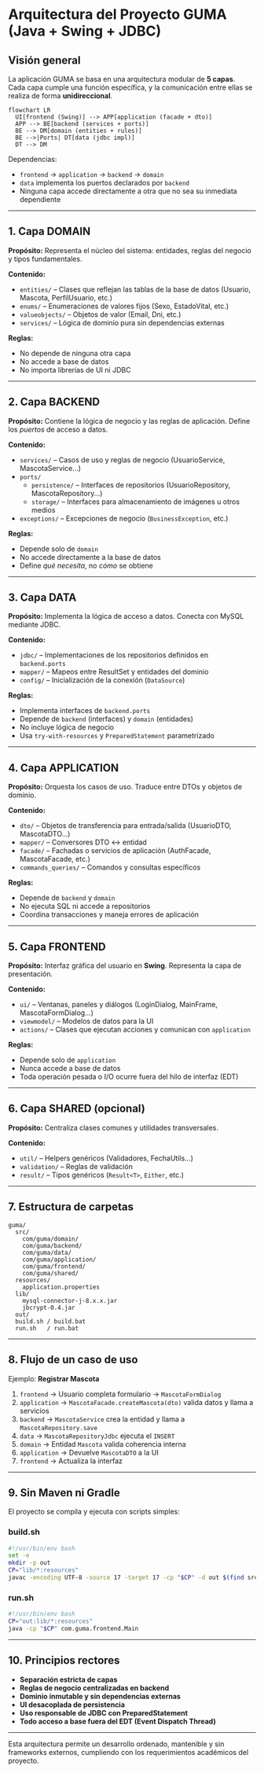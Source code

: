 
# Arquitectura del Proyecto GUMA (Java + Swing + JDBC)

## Visión general

La aplicación GUMA se basa en una arquitectura modular de **5 capas**.  
Cada capa cumple una función específica, y la comunicación entre ellas se realiza de forma **unidireccional**.

```mermaid
flowchart LR
  UI[frontend (Swing)] --> APP[application (facade + dto)]
  APP --> BE[backend (services + ports)]
  BE --> DM[domain (entities + rules)]
  BE -->|Ports| DT[data (jdbc impl)]
  DT --> DM
```

Dependencias:
- `frontend` → `application` → `backend` → `domain`
- `data` implementa los puertos declarados por `backend`
- Ninguna capa accede directamente a otra que no sea su inmediata dependiente

---

## 1. Capa DOMAIN

**Propósito:** Representa el núcleo del sistema: entidades, reglas del negocio y tipos fundamentales.

**Contenido:**
- `entities/` – Clases que reflejan las tablas de la base de datos (Usuario, Mascota, PerfilUsuario, etc.)
- `enums/` – Enumeraciones de valores fijos (Sexo, EstadoVital, etc.)
- `valueobjects/` – Objetos de valor (Email, Dni, etc.)
- `services/` – Lógica de dominio pura sin dependencias externas

**Reglas:**
- No depende de ninguna otra capa
- No accede a base de datos
- No importa librerías de UI ni JDBC

---

## 2. Capa BACKEND

**Propósito:** Contiene la lógica de negocio y las reglas de aplicación. Define los *puertos* de acceso a datos.

**Contenido:**
- `services/` – Casos de uso y reglas de negocio (UsuarioService, MascotaService...)
- `ports/`
  - `persistence/` – Interfaces de repositorios (UsuarioRepository, MascotaRepository...)
  - `storage/` – Interfaces para almacenamiento de imágenes u otros medios
- `exceptions/` – Excepciones de negocio (`BusinessException`, etc.)

**Reglas:**
- Depende solo de `domain`
- No accede directamente a la base de datos
- Define *qué necesita*, no *cómo* se obtiene

---

## 3. Capa DATA

**Propósito:** Implementa la lógica de acceso a datos. Conecta con MySQL mediante JDBC.

**Contenido:**
- `jdbc/` – Implementaciones de los repositorios definidos en `backend.ports`
- `mapper/` – Mapeos entre ResultSet y entidades del dominio
- `config/` – Inicialización de la conexión (`DataSource`)

**Reglas:**
- Implementa interfaces de `backend.ports`
- Depende de `backend` (interfaces) y `domain` (entidades)
- No incluye lógica de negocio
- Usa `try-with-resources` y `PreparedStatement` parametrizado

---

## 4. Capa APPLICATION

**Propósito:** Orquesta los casos de uso. Traduce entre DTOs y objetos de dominio.

**Contenido:**
- `dto/` – Objetos de transferencia para entrada/salida (UsuarioDTO, MascotaDTO...)
- `mapper/` – Conversores DTO ↔ entidad
- `facade/` – Fachadas o servicios de aplicación (AuthFacade, MascotaFacade, etc.)
- `commands_queries/` – Comandos y consultas específicos

**Reglas:**
- Depende de `backend` y `domain`
- No ejecuta SQL ni accede a repositorios
- Coordina transacciones y maneja errores de aplicación

---

## 5. Capa FRONTEND

**Propósito:** Interfaz gráfica del usuario en **Swing**. Representa la capa de presentación.

**Contenido:**
- `ui/` – Ventanas, paneles y diálogos (LoginDialog, MainFrame, MascotaFormDialog...)
- `viewmodel/` – Modelos de datos para la UI
- `actions/` – Clases que ejecutan acciones y comunican con `application`

**Reglas:**
- Depende solo de `application`
- Nunca accede a base de datos
- Toda operación pesada o I/O ocurre fuera del hilo de interfaz (EDT)

---

## 6. Capa SHARED (opcional)

**Propósito:** Centraliza clases comunes y utilidades transversales.

**Contenido:**
- `util/` – Helpers genéricos (Validadores, FechaUtils...)
- `validation/` – Reglas de validación
- `result/` – Tipos genéricos (`Result<T>`, `Either`, etc.)

---

## 7. Estructura de carpetas

```
guma/
  src/
    com/guma/domain/
    com/guma/backend/
    com/guma/data/
    com/guma/application/
    com/guma/frontend/
    com/guma/shared/
  resources/
    application.properties
  lib/
    mysql-connector-j-8.x.x.jar
    jbcrypt-0.4.jar
  out/
  build.sh / build.bat
  run.sh   / run.bat
```

---

## 8. Flujo de un caso de uso

Ejemplo: **Registrar Mascota**
1. `frontend` → Usuario completa formulario → `MascotaFormDialog`
2. `application` → `MascotaFacade.createMascota(dto)` valida datos y llama a servicios
3. `backend` → `MascotaService` crea la entidad y llama a `MascotaRepository.save`
4. `data` → `MascotaRepositoryJdbc` ejecuta el `INSERT`
5. `domain` → Entidad `Mascota` valida coherencia interna
6. `application` → Devuelve `MascotaDTO` a la UI
7. `frontend` → Actualiza la interfaz

---

## 9. Sin Maven ni Gradle

El proyecto se compila y ejecuta con scripts simples:

### build.sh
```bash
#!/usr/bin/env bash
set -e
mkdir -p out
CP="lib/*:resources"
javac -encoding UTF-8 -source 17 -target 17 -cp "$CP" -d out $(find src -name "*.java")
```

### run.sh
```bash
#!/usr/bin/env bash
CP="out:lib/*:resources"
java -cp "$CP" com.guma.frontend.Main
```

---

## 10. Principios rectores

- **Separación estricta de capas**
- **Reglas de negocio centralizadas en backend**
- **Dominio inmutable y sin dependencias externas**
- **UI desacoplada de persistencia**
- **Uso responsable de JDBC con PreparedStatement**
- **Todo acceso a base fuera del EDT (Event Dispatch Thread)**

---

Esta arquitectura permite un desarrollo ordenado, mantenible y sin frameworks externos, cumpliendo con los requerimientos académicos del proyecto.
